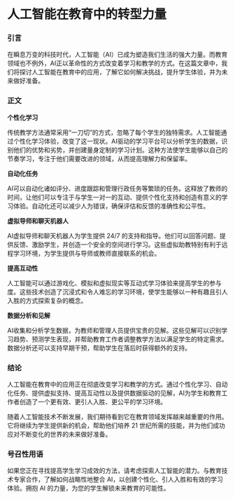 # 人工智能在教育中的转型力量

### 引言

在瞬息万变的科技时代，人工智能（AI）已成为塑造我们生活的强大力量。而教育领域也不例外，AI正以革命性的方式改变着学习和教学的方式。在这篇文章中，我们将探讨人工智能在教育中的应用，了解它如何解决挑战，提升学生体验，并为未来做好准备。

### 正文

**个性化学习**

传统教学方法通常采用“一刀切”的方式，忽略了每个学生的独特需求。人工智能通过个性化学习体验，改变了这一现状。AI驱动的学习平台可以分析学生的数据，识别他们的优势和劣势，并创建量身定制的学习计划。这种方法使学生能够以自己的节奏学习，专注于他们需要改进的领域，从而提高理解力和保留率。

**自动化任务**

AI可以自动化诸如评分、进度跟踪和管理行政任务等繁琐的任务。这释放了教师的时间，让他们可以专注于与学生一对一的互动、提供个性化支持和创造有意义的学习体验。自动化还可以减少人为错误，确保评估和反馈的准确性和公平性。

**虚拟导师和聊天机器人**

AI虚拟导师和聊天机器人为学生提供 24/7 的支持和指导。他们可以回答问题、提供反馈、激励学生，并创造一个安全的空间进行学习。这些虚拟助教特别有利于远程学习环境，为学生提供与导师或教师直接联系的机会。

**提高互动性**

人工智能可以通过游戏化、模拟和虚拟现实等互动式学习体验来提高学生的参与度。这些技术创造了沉浸式和令人难忘的学习环境，使学生能够以一种有趣且引人入胜的方式探索复杂的概念。

**数据分析和见解**

AI收集和分析学生数据，为教师和管理人员提供宝贵的见解。这些见解可以识别学习趋势、预测学生表现，并帮助教育工作者调整教学方法以满足学生的特定需求。数据分析还可以支持早期干预，帮助学生在落后时获得额外的支持。

### 结论

人工智能在教育中的应用正在彻底改变学习和教学的方式。通过个性化学习、自动化任务、提供虚拟支持、提高互动性以及提供数据驱动的见解，AI为学生和教育工作者创造了一个更有效、更引人入胜、更公平的学习环境。

随着人工智能技术不断发展，我们期待看到它在教育领域发挥越来越重要的作用。它将继续为学生提供新的机会，帮助他们培养 21 世纪所需的技能，并为他们成功应对不断变化的世界的未来做好准备。

### 号召性用语

如果您正在寻找提高学生学习成效的方法，请考虑探索人工智能的潜力。与教育技术专家合作，了解如何战略性地整合 AI，以创建个性化、引人入胜和有效的学习体验。拥抱 AI 的力量，为您的学生解锁未来教育的可能性。
